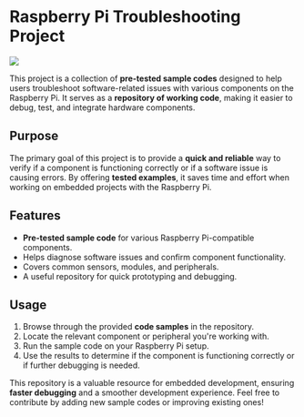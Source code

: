 # Raspberry Pi Troubleshooting Project

<p>
 <img src="https://user-images.githubusercontent.com/45159366/121087087-d5272180-c798-11eb-8c9a-16c32d2c7454.png">
</p>

This project is a collection of **pre-tested sample codes** designed to help users troubleshoot software-related issues with various components on the Raspberry Pi. It serves as a **repository of working code**, making it easier to debug, test, and integrate hardware components.

## Purpose

The primary goal of this project is to provide a **quick and reliable** way to verify if a component is functioning correctly or if a software issue is causing errors. By offering **tested examples**, it saves time and effort when working on embedded projects with the Raspberry Pi.

## Features

- **Pre-tested sample code** for various Raspberry Pi-compatible components.
- Helps diagnose software issues and confirm component functionality.
- Covers common sensors, modules, and peripherals.
- A useful repository for quick prototyping and debugging.

## Usage

1. Browse through the provided **code samples** in the repository.
2. Locate the relevant component or peripheral you're working with.
3. Run the sample code on your Raspberry Pi setup.
4. Use the results to determine if the component is functioning correctly or if further debugging is needed.

This repository is a valuable resource for embedded development, ensuring **faster debugging** and a smoother development experience. Feel free to contribute by adding new sample codes or improving existing ones!

